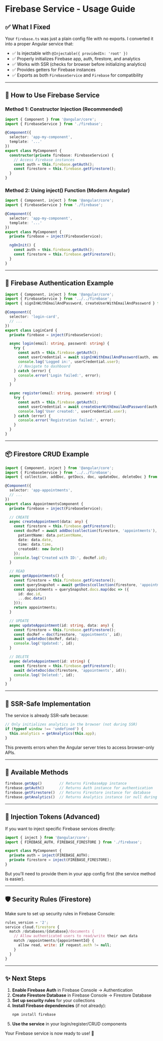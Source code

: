 # Firebase Service - Usage Guide

## ✅ What I Fixed

Your `firebase.ts` was just a plain config file with no exports. I converted it into a proper Angular service that:
- ✅ Is injectable with `@Injectable({ providedIn: 'root' })`
- ✅ Properly initializes Firebase app, auth, firestore, and analytics
- ✅ Works with SSR (checks for browser before initializing analytics)
- ✅ Provides getters for Firebase instances
- ✅ Exports as both `FirebaseService` and `Firebase` for compatibility

---

## 🔧 How to Use Firebase Service

### **Method 1: Constructor Injection (Recommended)**

```typescript
import { Component } from '@angular/core';
import { FirebaseService } from './firebase';

@Component({
  selector: 'app-my-component',
  template: '...'
})
export class MyComponent {
  constructor(private firebase: FirebaseService) {
    // Access Firebase instances
    const auth = this.firebase.getAuth();
    const firestore = this.firebase.getFirestore();
  }
}
```

### **Method 2: Using inject() Function (Modern Angular)**

```typescript
import { Component, inject } from '@angular/core';
import { FirebaseService } from './firebase';

@Component({
  selector: 'app-my-component',
  template: '...'
})
export class MyComponent {
  private firebase = inject(FirebaseService);

  ngOnInit() {
    const auth = this.firebase.getAuth();
    const firestore = this.firebase.getFirestore();
  }
}
```

---

## 🔐 Firebase Authentication Example

```typescript
import { Component, inject } from '@angular/core';
import { FirebaseService } from '../../firebase';
import { signInWithEmailAndPassword, createUserWithEmailAndPassword } from 'firebase/auth';

@Component({
  selector: 'login-card',
  // ...
})
export class LoginCard {
  private firebase = inject(FirebaseService);

  async login(email: string, password: string) {
    try {
      const auth = this.firebase.getAuth();
      const userCredential = await signInWithEmailAndPassword(auth, email, password);
      console.log('Logged in:', userCredential.user);
      // Navigate to dashboard
    } catch (error) {
      console.error('Login failed:', error);
    }
  }

  async register(email: string, password: string) {
    try {
      const auth = this.firebase.getAuth();
      const userCredential = await createUserWithEmailAndPassword(auth, email, password);
      console.log('User created:', userCredential.user);
    } catch (error) {
      console.error('Registration failed:', error);
    }
  }
}
```

---

## 📦 Firestore CRUD Example

```typescript
import { Component, inject } from '@angular/core';
import { FirebaseService } from '../../firebase';
import { collection, addDoc, getDocs, doc, updateDoc, deleteDoc } from 'firebase/firestore';

@Component({
  selector: 'app-appointments',
  // ...
})
export class AppointmentsComponent {
  private firebase = inject(FirebaseService);

  // CREATE
  async createAppointment(data: any) {
    const firestore = this.firebase.getFirestore();
    const docRef = await addDoc(collection(firestore, 'appointments'), {
      patientName: data.patientName,
      date: data.date,
      time: data.time,
      createdAt: new Date()
    });
    console.log('Created with ID:', docRef.id);
  }

  // READ
  async getAppointments() {
    const firestore = this.firebase.getFirestore();
    const querySnapshot = await getDocs(collection(firestore, 'appointments'));
    const appointments = querySnapshot.docs.map(doc => ({
      id: doc.id,
      ...doc.data()
    }));
    return appointments;
  }

  // UPDATE
  async updateAppointment(id: string, data: any) {
    const firestore = this.firebase.getFirestore();
    const docRef = doc(firestore, 'appointments', id);
    await updateDoc(docRef, data);
    console.log('Updated:', id);
  }

  // DELETE
  async deleteAppointment(id: string) {
    const firestore = this.firebase.getFirestore();
    await deleteDoc(doc(firestore, 'appointments', id));
    console.log('Deleted:', id);
  }
}
```

---

## 🚀 SSR-Safe Implementation

The service is already SSR-safe because:

```typescript
// Only initializes analytics in the browser (not during SSR)
if (typeof window !== 'undefined') {
  this.analytics = getAnalytics(this.app);
}
```

This prevents errors when the Angular server tries to access browser-only APIs.

---

## 📝 Available Methods

```typescript
firebase.getApp()        // Returns FirebaseApp instance
firebase.getAuth()       // Returns Auth instance for authentication
firebase.getFirestore()  // Returns Firestore instance for database
firebase.getAnalytics()  // Returns Analytics instance (or null during SSR)
```

---

## 🔑 Injection Tokens (Advanced)

If you want to inject specific Firebase services directly:

```typescript
import { inject } from '@angular/core';
import { FIREBASE_AUTH, FIREBASE_FIRESTORE } from './firebase';

export class MyComponent {
  private auth = inject(FIREBASE_AUTH);
  private firestore = inject(FIREBASE_FIRESTORE);
}
```

But you'll need to provide them in your app config first (the service method is easier).

---

## 🛡️ Security Rules (Firestore)

Make sure to set up security rules in Firebase Console:

```javascript
rules_version = '2';
service cloud.firestore {
  match /databases/{database}/documents {
    // Allow authenticated users to read/write their own data
    match /appointments/{appointmentId} {
      allow read, write: if request.auth != null;
    }
  }
}
```

---

## ✨ Next Steps

1. **Enable Firebase Auth** in Firebase Console → Authentication
2. **Create Firestore Database** in Firebase Console → Firestore Database
3. **Set up security rules** for your collections
4. **Install Firebase dependencies** (if not already):
   ```bash
   npm install firebase
   ```
5. **Use the service** in your login/register/CRUD components

Your Firebase service is now ready to use! 🎉
